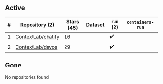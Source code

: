 ## Active
| # | Repository (2) | Stars (45) | Dataset | `run` (2) | `containers-run` |
| --- | --- | --- | --- | --- | --- |
| 1 | [ContextLab/chatify](https://github.com/ContextLab/chatify) | 16 |  | :heavy_check_mark: |  |
| 2 | [ContextLab/davos](https://github.com/ContextLab/davos) | 29 |  | :heavy_check_mark: |  |

## Gone
No repositories found!
